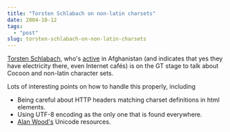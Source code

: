 ```yaml
---
title: "Torsten Schlabach on non-latin charsets"
date: 2004-10-12
tags: 
  - "post"
slug: torsten-schlabach-on-non-latin-charsets
---
```


[Torsten Schlabach](http://orixo.com/events/gt2004/bios.html#torsten), who's [active](http://www.paiwastoon.com/) in Afghanistan (and indicates that yes they have electricity there, even Internet cafés) is on the GT stage to talk about Cocoon and non-latin character sets.

Lots of interesting points on how to handle this properly, including

- Being careful about HTTP headers matching charset definitions in html elements.
- Using UTF-8 encoding as the only one that is found everywhere.
- [Alan Wood's](http://alanwood.net/unicode) Unicode resources.
